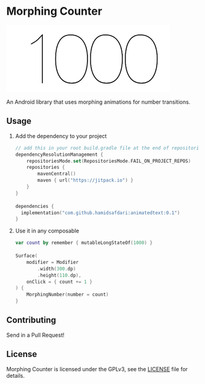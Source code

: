 # Morphing Counter

![Morphing Counter Preview GIF](/assets/morph.gif)

An Android library that uses morphing animations for number transitions.

## Usage

1. Add the dependency to your project
    ```kotlin
    // add this in your root build.gradle file at the end of repositories
    dependencyResolutionManagement {
		repositoriesMode.set(RepositoriesMode.FAIL_ON_PROJECT_REPOS)
		repositories {
			mavenCentral()
			maven { url("https://jitpack.io") }
		}
	}

   dependencies {
      implementation("com.github.hamidsafdari:animatedtext:0.1")
   }
    ```
2. Use it in any composable
    ```kotlin
    var count by remember { mutableLongStateOf(1000) }

    Surface(
        modifier = Modifier
            .width(300.dp)
            .height(110.dp),
        onClick = { count += 1 }
    ) {
        MorphingNumber(number = count)
    }
    ```

## Contributing

Send in a Pull Request!

## License

Morphing Counter is licensed under the GPLv3, see the [LICENSE](LICENSE) file for details.